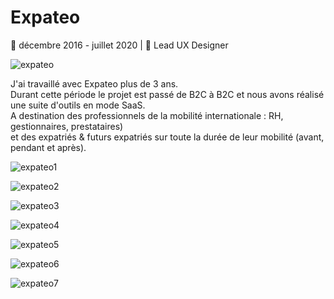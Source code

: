 # Expateo

📅 décembre 2016 - juillet 2020 | 🧢 Lead UX Designer

![expateo](https://raw.githubusercontent.com/KarineMaras/karinemaras.github.io/master/assets/images/PreviewExpateo.png)  

J'ai travaillé avec Expateo plus de 3 ans.  
Durant cette période le projet est passé de B2C à B2C et nous avons réalisé une suite d'outils en mode SaaS.  
A destination des professionnels de la mobilité internationale : RH, gestionnaires, prestataires)   
et des expatriés & futurs expatriés sur toute la durée de leur mobilité (avant, pendant et après).

![expateo1](https://raw.githubusercontent.com/KarineMaras/karinemaras.github.io/master/assets/images/expateo1.png)

![expateo2](https://raw.githubusercontent.com/KarineMaras/karinemaras.github.io/master/assets/images/expateo2.png)

![expateo3](https://raw.githubusercontent.com/KarineMaras/karinemaras.github.io/master/assets/images/expateo3.png)

![expateo4](https://raw.githubusercontent.com/KarineMaras/karinemaras.github.io/master/assets/images/expateo4.png)

![expateo5](https://raw.githubusercontent.com/KarineMaras/karinemaras.github.io/master/assets/images/expateo5.png)

![expateo6](https://raw.githubusercontent.com/KarineMaras/karinemaras.github.io/master/assets/images/expateo6.png)

![expateo7](https://raw.githubusercontent.com/KarineMaras/karinemaras.github.io/master/assets/images/expateo7.png)
